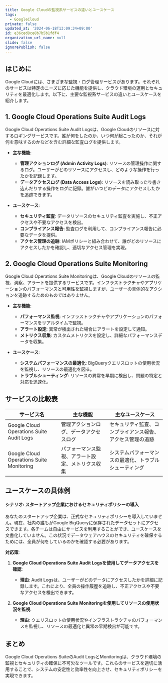 ```yaml
---
title: Google Cloudの監視系サービスの違いとユースケース
tags:
  - GoogleCloud
private: false
updated_at: '2024-06-18T13:09:34+09:00'
id: e36ced8ce8b7b5b1fdf4
organization_url_name: null
slide: false
ignorePublish: false
---
```

## はじめに
Google Cloudには、さまざまな監視・ログ管理サービスがあります。それぞれのサービスは特定のニーズに応じた機能を提供し、クラウド環境の運用とセキュリティを最適化します。以下に、主要な監視系サービスの違いとユースケースを紹介します。

## 1. **Google Cloud Operations Suite Audit Logs**
Google Cloud Operations Suite Audit Logsは、Google Cloudのリソースに対するロギングサービスです。誰が何をしたのか、いつ何が起こったのか、それが何を意味するのかなどを含む詳細な監査ログを提供します。

- **主な機能**:
  - **管理アクションログ (Admin Activity Logs)**: リソースの管理操作に関するログ。ユーザーがどのリソースにアクセスし、どのような操作を行ったかを記録します。
  - **データアクセスログ (Data Access Logs)**: リソースを読み取ったり書き込んだりする操作をログに記録。誰がいつどのデータにアクセスしたかを追跡できます。

- **ユースケース**:
  - **セキュリティ監査**: データリソースのセキュリティ監査を実施し、不正アクセスや不要なアクセスを検出。
  - **コンプライアンス報告**: 監査ログを利用して、コンプライアンス報告に必要なデータを提供。
  - **アクセス管理の追跡**: IAMポリシーと組み合わせて、誰がどのリソースにアクセスしたかを確認し、適切なアクセス管理を実現。

## 2. **Google Cloud Operations Suite Monitoring**
Google Cloud Operations Suite Monitoringは、Google Cloudのリソースの監視、洞察、アラートを提供するサービスです。インフラストラクチャやアプリケーションのパフォーマンスと可用性を監視しますが、ユーザーの具体的なアクションを追跡するためのものではありません。

- **主な機能**:
  - **パフォーマンス監視**: インフラストラクチャやアプリケーションのパフォーマンスをリアルタイムで監視。
  - **アラート設定**: 異常が検出された場合にアラートを設定して通知。
  - **メトリクス収集**: カスタムメトリクスを設定し、詳細なパフォーマンスデータを収集。

- **ユースケース**:
  - **システムパフォーマンスの最適化**: BigQueryクエリスロットの使用状況を監視し、リソースの最適化を図る。
  - **トラブルシューティング**: リソースの異常を早期に検出し、問題の特定と対応を迅速化。

## サービスの比較表

| サービス名                             | 主な機能                                                       | 主なユースケース                                    |
|----------------------------------------|----------------------------------------------------------------|---------------------------------------------------|
| Google Cloud Operations Suite Audit Logs | 管理アクションログ、データアクセスログ                           | セキュリティ監査、コンプライアンス報告、アクセス管理の追跡 |
| Google Cloud Operations Suite Monitoring | パフォーマンス監視、アラート設定、メトリクス収集                   | システムパフォーマンスの最適化、トラブルシューティング       |

## ユースケースの具体例

#### シナリオ: スタートアップ企業におけるセキュリティポリシーの導入
あなたのスタートアップ企業は、正式なセキュリティポリシーを導入していません。現在、社内の誰もがGoogle BigQueryに保存されたデータセットにアクセスできます。各チームは自由にサービスを利用することができ、ユースケースを文書化していません。この状況でデータウェアハウスのセキュリティを確保するためには、全員が何をしているのかを確認する必要があります。

**対応策**:
1. **Google Cloud Operations Suite Audit Logsを使用してデータアクセスを確認**:
   - **理由**: Audit Logsは、ユーザーがどのデータにアクセスしたかを詳細に記録します。これにより、全員の操作履歴を追跡し、不正アクセスや不要なアクセスを検出できます。

2. **Google Cloud Operations Suite Monitoringを使用してリソースの使用状況を監視**:
   - **理由**: クエリスロットの使用状況やインフラストラクチャのパフォーマンスを監視し、リソースの最適化と異常の早期検出が可能です。

## まとめ
Google Cloud Operations SuiteのAudit LogsとMonitoringは、クラウド環境の監視とセキュリティの確保に不可欠なツールです。これらのサービスを適切に活用することで、システムの安定性と効率性を向上させ、セキュリティポリシーを実現できます。
